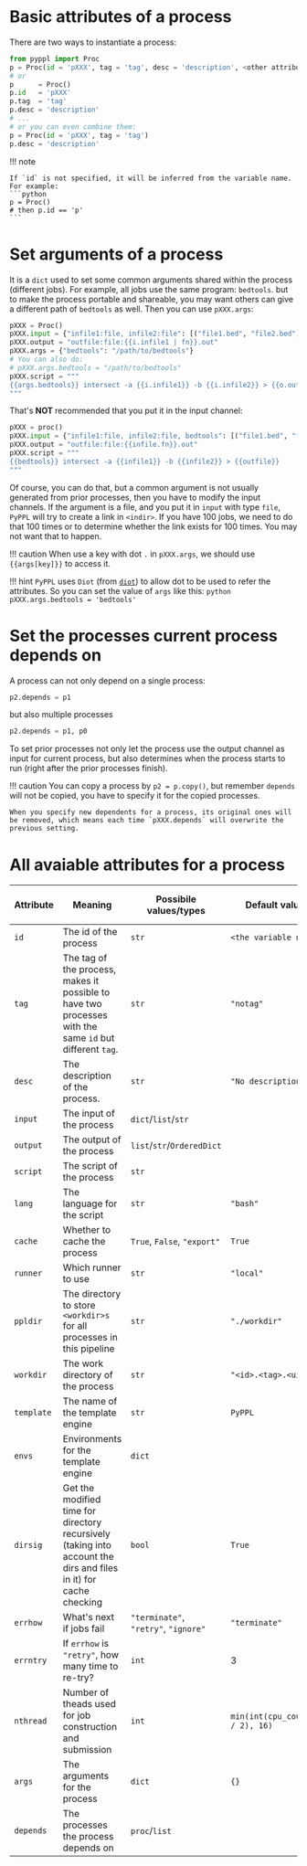 # Basic attributes of a process

There are two ways to instantiate a process:
```python
from pyppl import Proc
p = Proc(id = 'pXXX', tag = 'tag', desc = 'description', <other attributes>)
# or
p      = Proc()
p.id   = 'pXXX'
p.tag  = 'tag'
p.desc = 'description'
# ...
# or you can even combine them:
p = Proc(id = 'pXXX', tag = 'tag')
p.desc = 'description'
```

!!! note

    If `id` is not specified, it will be inferred from the variable name. For example:
    ```python
    p = Proc()
    # then p.id == 'p'
    ```

# Set arguments of a process
It is a `dict` used to set some common arguments shared within the process (different jobs). For example, all jobs use the same program: `bedtools`. but to make the process portable and shareable, you may want others can give a different path of `bedtools` as well. Then you can use `pXXX.args`:
```python
pXXX = Proc()
pXXX.input = {"infile1:file, infile2:file": [("file1.bed", "file2.bed")]}
pXXX.output = "outfile:file:{{i.infile1 | fn}}.out"
pXXX.args = {"bedtools": "/path/to/bedtools"}
# You can also do:
# pXXX.args.bedtools = "/path/to/bedtools"
pXXX.script = """
{{args.bedtools}} intersect -a {{i.infile1}} -b {{i.infile2}} > {{o.outfile}}
"""
```
That's **NOT** recommended that you put it in the input channel:
```python
pXXX = proc()
pXXX.input = {"infile1:file, infile2:file, bedtools": [("file1.bed", "file2.bed", "/path/to/bedtools")]}
pXXX.output = "outfile:file:{{infile.fn}}.out"
pXXX.script = """
{{bedtools}} intersect -a {{infile1}} -b {{infile2}} > {{outfile}}
"""
```
Of course, you can do that, but a common argument is not usually generated from prior processes, then you have to modify the input channels. If the argument is a file, and you put it in `input` with type `file`, `PyPPL` will try to create a link in `<indir>`. If you have 100 jobs, we need to do that 100 times or to determine whether the link exists for 100 times. You may not want that to happen.

!!! caution
    When use a key with dot `.` in `pXXX.args`, we should  use `{{args[key]}}` to access it.

!!! hint
    `PyPPL` uses `Diot` (from [`diot`][14]) to allow dot to be used to refer the attributes. So you can set the value of `args` like this:
    ```python
    pXXX.args.bedtools = 'bedtools'
    ```

# Set the processes current process depends on
A process can not only depend on a single process:
```python
p2.depends = p1
```
but also multiple processes
```python
p2.depends = p1, p0
```
To set prior processes not only let the process use the output channel as input for current process, but also determines when the process starts to run (right after the prior processes finish).

!!! caution
    You can copy a process by `p2 = p.copy()`, but remember `depends` will not be copied, you have to specify it for the copied processes.

    When you specify new dependents for a process, its original ones will be removed, which means each time `pXXX.depends` will overwrite the previous setting.

# All avaiable attributes for a process

| Attribute | Meaning | Possibile values/types | Default value | Where it's first mentioned |
|-|-|-|-|-|
| `id` | The id of the process | `str` | `<the variable name>` |[Link][8]|
| `tag` | The tag of the process, makes it possible to have two processes with the same `id` but different `tag`. | `str` | `"notag"` |[Link][8]|
| `desc` | The description of the process. | `str` | `"No description"` ||
| `input` | The input of the process | `dict`/`list`/`str` ||[Link][1]|
| `output` | The output of the process | `list`/`str`/`OrderedDict` ||[Link][2]|
| `script` | The script of the process | `str` ||[Link][3]|
| `lang` | The language for the script | `str` | `"bash"` | [Link][3]|
| `cache` | Whether to cache the process | `True`, `False`, `"export"` | `True` |[Link][5] |
| `runner` | Which runner to use | `str` | `"local"` |[Link][6] |
| `ppldir` | The directory to store `<workdir>s` for all processes in this pipeline | `str` | `"./workdir"`|[Link][7]|
| `workdir` | The work directory of the process | `str` | `"<id>.<tag>.<uid>"`|[Link][7]|
| `template` | The name of the template engine | `str` | `PyPPL` | [Link][8] |
| `envs` | Environments for the template engine | `dict` |  | [Link][8] |
| `dirsig` | Get the modified time for directory recursively (taking into account the dirs and files in it) for cache checking | `bool` | `True` | [Link][10] |
| `errhow` | What's next if jobs fail | `"terminate"`, `"retry"`, `"ignore"` | `"terminate"`| [Link][12] |
| `errntry` | If `errhow` is `"retry"`, how many time to re-try? | `int` | 3 | [Link][12] |
| `nthread` | Number of theads used for job construction and submission | `int` | `min(int(cpu_count() / 2), 16)` | - |
| `args` | The arguments for the process | `dict` | `{}` | This chapter |
| `depends` | The processes the process depends on | `proc`/`list` | | This chapter |

[1]: ../input-output/#specify-input-of-a-process
[2]: ../input-output/#specify-output-of-a-process
[3]: ../script/
[4]: ../export/
[5]: ../caching/
[6]: ../runners/
[7]: ../basics/#folder-structure
[8]: ../templating/#proc-property-placeholders
[9]: ../input-output/#use-a-callback-to-modify-the-output-channel-of-the-prior-process
[10]: ../caching/#calculating-signatures-for-caching
[11]: ../export/#control-of-export-of-cached-jobs
[12]: ../error/
[13]: ../input-output/
[14]: https://pypi.org/project/diot/
[15]: https://docs.python.org/2/library/subprocess.html#popen-constructor
[16]: https://en.wikipedia.org/wiki/Exit_status
